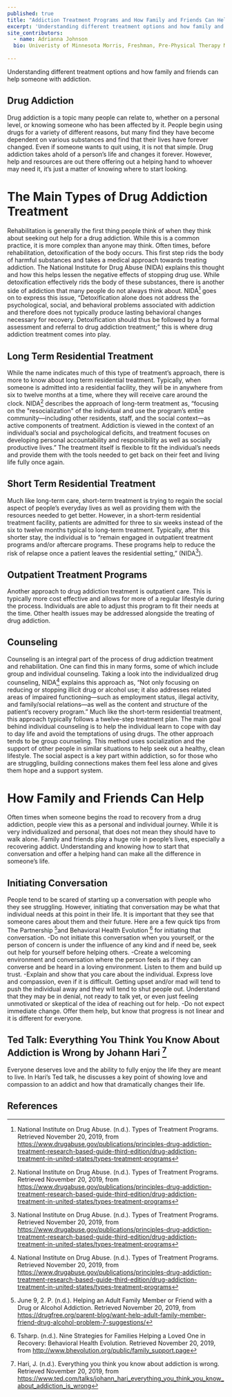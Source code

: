 ```yaml
---
published: true
title: "Addiction Treatment Programs and How Family and Friends Can Help"
excerpt: 'Understanding different treatment options and how family and friends can help someone with addiction'
site_contributors:
  - name: Adrianna Johnson
  bio: Univeristy of Minnesota Morris, Freshman, Pre-Physical Therapy Major
  
---
```

Understanding different treatment options and how family and friends can help someone with addiction.

## Drug Addiction
Drug addiction is a topic many people can relate to, whether on a personal level, or knowing someone who has been affected by it. People begin using drugs for a variety of different reasons, but many find they have become dependent on various substances and find that their lives have forever changed. Even if someone wants to quit using, it is not that simple. Drug addiction takes ahold of a person’s life and changes it forever. However, help and resources are out there offering out a helping hand to whoever may need it, it’s just a matter of knowing where to start looking.

# The Main Types of Drug Addiction Treatment
Rehabilitation is generally the first thing people think of when they think about seeking out help for a drug addiction. While this is a common practice, it is more complex than anyone may think. Often times, before rehabilitation, detoxification of the body occurs. This first step rids the body of harmful substances and takes a medical approach towards treating addiction. The National Institute for Drug Abuse (NIDA) explains this thought and how this helps lessen the negative effects of stopping drug use. While detoxification effectively rids the body of these substances, there is another side of addiction that many people do not always think about. NIDA[^1] goes on to express this issue, “Detoxification alone does not address the psychological, social, and behavioral problems associated with addiction and therefore does not typically produce lasting behavioral changes necessary for recovery. Detoxification should thus be followed by a formal assessment and referral to drug addiction treatment;” this is where drug addiction treatment comes into play.

## Long Term Residential Treatment
While the name indicates much of this type of treatment’s approach, there is more to know about long term residential treatment. Typically, when someone is admitted into a residential facility, they will be in anywhere from six to twelve months at a time, where they will receive care around the clock. NIDA[^1] describes the approach of long-term treatment as, “focusing on the "resocialization" of the individual and use the program’s entire community—including other residents, staff, and the social context—as active components of treatment. Addiction is viewed in the context of an individual’s social and psychological deficits, and treatment focuses on developing personal accountability and responsibility as well as socially productive lives.” The treatment itself is flexible to fit the individual’s needs and provide them with the tools needed to get back on their feet and living life fully once again.

## Short Term Residential Treatment
Much like long-term care, short-term treatment is trying to regain the social aspect of people’s everyday lives as well as providing them with the resources needed to get better. However, in a short-term residential treatment facility, patients are admitted for three to six weeks instead of the six to twelve months typical to long-term treatment. Typically, after this shorter stay, the individual is to “remain engaged in outpatient treatment programs and/or aftercare programs. These programs help to reduce the risk of relapse once a patient leaves the residential setting,” (NIDA[^1]). 

## Outpatient Treatment Programs
Another approach to drug addiction treatment is outpatient care. This is typically more cost effective and allows for more of a regular lifestyle during the process. Individuals are able to adjust this program to fit their needs at the time. Other health issues may be addressed alongside the treating of drug addiction.

## Counseling
Counseling is an integral part of the process of drug addiction treatment and rehabilitation. One can find this in many forms, some of which include group and individual counseling. Taking a look into the individualized drug counseling, NIDA[^1] explains this approach as, “Not only focusing on reducing or stopping illicit drug or alcohol use; it also addresses related areas of impaired functioning—such as employment status, illegal activity, and family/social relations—as well as the content and structure of the patient’s recovery program.” Much like the short-term residential treatment, this approach typically follows a twelve-step treatment plan. The main goal behind individual counseling is to help the individual learn to cope with day to day life and avoid the temptations of using drugs. The other approach tends to be group counseling. This method uses socialization and the support of other people in similar situations to help seek out a healthy, clean lifestyle. The social aspect is a key part within addiction, so for those who are struggling, building connections makes them feel less alone and gives them hope and a support system.

# How Family and Friends Can Help 
Often times when someone begins the road to recovery from a drug addiction, people view this as a personal and individual journey. While it is very individualized and personal, that does not mean they should have to walk alone. Family and friends play a huge role in people’s lives, especially a recovering addict. Understanding and knowing how to start that conversation and offer a helping hand can make all the difference in someone’s life.

## Initiating Conversation
People tend to be scared of starting up a conversation with people who they see struggling. However, initiating that conversation may be what that individual needs at this point in their life. It is important that they see that someone cares about them and their future. Here are a few quick tips from The Partnership [^2]and Behavioral Health Evolution [^3] for initiating that conversation.
-Do not initiate this conversation when you yourself, or the person of concern is under the influence of any kind and if need be, seek out help for yourself before helping others.
-Create a welcoming environment and conversation where the person feels as if they can converse and be heard in a loving environment. Listen to them and build up trust.
-Explain and show that you care about the individual. Express love and compassion, even if it is difficult. Getting upset and/or mad will tend to push the individual away and they will tend to shut people out. Understand that they may be in denial, not ready to talk yet, or even just feeling unmotivated or skeptical of the idea of reaching out for help.
-Do not expect immediate change. Offer them help, but know that progress is not linear and it is different for everyone.

## Ted Talk: Everything You Think You Know About Addiction is Wrong by Johann Hari [^4]

Everyone deserves love and the ability to fully enjoy the life they are meant to live. In Hari’s Ted talk, he discusses a key point of showing love and compassion to an addict and how that dramatically changes their life.



## References

[^1]: National Institute on Drug Abuse. (n.d.). Types of Treatment Programs. Retrieved November 20, 2019, from https://www.drugabuse.gov/publications/principles-drug-addiction-treatment-research-based-guide-third-edition/drug-addiction-treatment-in-united-states/types-treatment-programs 

[^2]: June 9, 2. P. (n.d.). Helping an Adult Family Member or Friend with a Drug or Alcohol Addiction. Retrieved November 20, 2019, from https://drugfree.org/parent-blog/want-help-adult-family-member-friend-drug-alcohol-problem-7-suggestions/ 

[^3]: Tsharp. (n.d.). Nine Strategies for Families Helping a Loved One in Recovery: Behavioral Health Evolution. Retrieved November 20, 2019, from http://www.bhevolution.org/public/family_support.page

[^4]: Hari, J. (n.d.). Everything you think you know about addiction is wrong. Retrieved November 20, 2019, from https://www.ted.com/talks/johann_hari_everything_you_think_you_know_about_addiction_is_wrong 

[^5]: Category:Human sadness. (n.d.). Retrieved November 20, 2019, from https://commons.wikimedia.org/wiki/Category:Human_sadness
